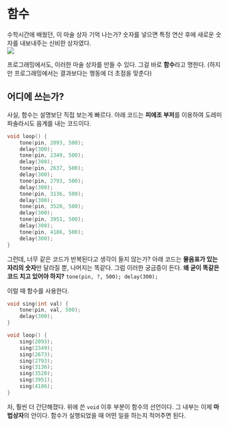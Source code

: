 # 함수

수학시간에 배웠던, 이 마술 상자 기억 나는가? 숫자를 넣으면 특정 연산 후에 새로운 숫자를 내보내주는 신비한 상자였다.   
![](/assets/056f811a2b89b6c3cb5d700459124259.jpg)

프로그래밍에서도, 이러한 마술 상자를 만들 수 있다. 그걸 바로 **함수**라고 명한다. \(하지만 프로그래밍에서는 결과보다는 행동에 더 초점을 맞춘다\)

## 어디에 쓰는가?

사실, 함수는 설명보단 직접 보는게 빠르다. 아래 코드는 **피에조 부저**를 이용하여 도레미파솔라시도 음계를 내는 코드이다.

```c
void loop() {
    tone(pin, 2093, 500);
    delay(300);
    tone(pin, 2349, 500);
    delay(300);
    tone(pin, 2637, 500);
    delay(300);
    tone(pin, 2793, 500);
    delay(300);
    tone(pin, 3136, 500);
    delay(300);
    tone(pin, 3520, 500);
    delay(300);
    tone(pin, 3951, 500);
    delay(300);
    tone(pin, 4186, 500);
    delay(300);
}
```

그런데, 너무 같은 코드가 반복된다고 생각이 들지 않는가? 아래 코드는 **물음표가 있는 자리의 숫자**만 달라질 뿐, 나머지는 똑같다. 그럼 이러한 궁금증이 든다. **왜 굳이 똑같은 코드 치고 있어야 하지?**
`
tone(pin, ?, 500); delay(300);
`

이럴 때 함수를 사용한다.

```c
void sing(int val) {
    tone(pin, val, 500);
    delay(300);
}

void loop() {
    sing(2093);
    sing(2349);
    sing(2673);
    sing(2793);
    sing(3136);
    sing(3520);
    sing(3951);
    sing(4186);
}
```

자, 훨씬 더 간단해졌다. 위에 쓴 `void` 이후 부분이 함수의 선언이다. 그 내부는 이제 **마법상자**의 안이다. 함수가 실행되었을 때 어떤 일을 하는지 적어주면 된다. 